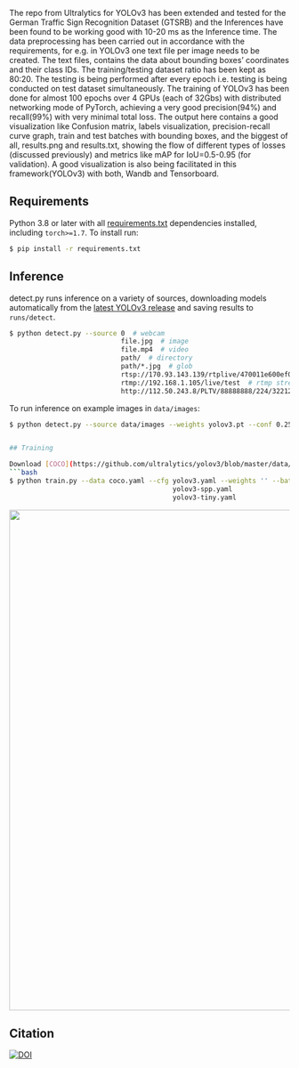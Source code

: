 The repo from Ultralytics for YOLOv3 has been extended and tested for the German Traffic Sign Recognition Dataset (GTSRB) and the Inferences have been found to be working good with 10-20 ms as the Inference time.
The data preprocessing has been carried out in accordance with the requirements, for e.g. in YOLOv3 one text file per image needs to be created. The text files, contains the data about bounding boxes’ coordinates and their class IDs.
The training/testing dataset ratio has been kept as 80:20.
The testing is being performed after every epoch i.e. testing is being conducted on test dataset simultaneously.
The training of YOLOv3 has been done for almost 100 epochs over 4 GPUs (each of 32Gbs) with distributed networking mode of PyTorch,  achieving a very good precision(94%) and recall(99%) with very minimal total loss.
The output here contains a good visualization like Confusion matrix, labels visualization, precision-recall curve graph, train and test batches with bounding boxes, and the biggest of all, results.png and results.txt, showing the flow of different types of losses (discussed previously) and metrics like mAP for IoU=0.5-0.95 (for validation).
A good visualization is also being facilitated in this framework(YOLOv3) with both, Wandb and Tensorboard.



## Requirements

Python 3.8 or later with all [requirements.txt](https://github.com/ultralytics/yolov3/blob/master/requirements.txt) dependencies installed, including `torch>=1.7`. To install run:
```bash
$ pip install -r requirements.txt
```

## Inference

detect.py runs inference on a variety of sources, downloading models automatically from the [latest YOLOv3 release](https://github.com/ultralytics/yolov3/releases) and saving results to `runs/detect`.
```bash
$ python detect.py --source 0  # webcam
                            file.jpg  # image 
                            file.mp4  # video
                            path/  # directory
                            path/*.jpg  # glob
                            rtsp://170.93.143.139/rtplive/470011e600ef003a004ee33696235daa  # rtsp stream
                            rtmp://192.168.1.105/live/test  # rtmp stream
                            http://112.50.243.8/PLTV/88888888/224/3221225900/1.m3u8  # http stream
```

To run inference on example images in `data/images`:
```bash
$ python detect.py --source data/images --weights yolov3.pt --conf 0.25


## Training

Download [COCO](https://github.com/ultralytics/yolov3/blob/master/data/scripts/get_coco.sh) and run command below. Training times for YOLOv3/YOLOv3-SPP/YOLOv3-tiny are 6/6/2 days on a single V100 (multi-GPU times faster). Use the largest `--batch-size` your GPU allows (batch sizes shown for 16 GB devices).
```bash
$ python train.py --data coco.yaml --cfg yolov3.yaml --weights '' --batch-size 24
                                         yolov3-spp.yaml                       24
                                         yolov3-tiny.yaml                      64
```
<img src="https://user-images.githubusercontent.com/26833433/100378028-af170c80-3012-11eb-8521-f0d2a8d021bc.png" width="900">


## Citation

[![DOI](https://zenodo.org/badge/146165888.svg)](https://zenodo.org/badge/latestdoi/146165888)


